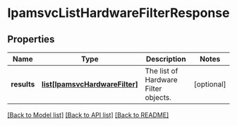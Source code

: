 # IpamsvcListHardwareFilterResponse

## Properties
Name | Type | Description | Notes
------------ | ------------- | ------------- | -------------
**results** | [**list[IpamsvcHardwareFilter]**](IpamsvcHardwareFilter.md) | The list of Hardware Filter objects. | [optional] 

[[Back to Model list]](../README.md#documentation-for-models) [[Back to API list]](../README.md#documentation-for-api-endpoints) [[Back to README]](../README.md)


